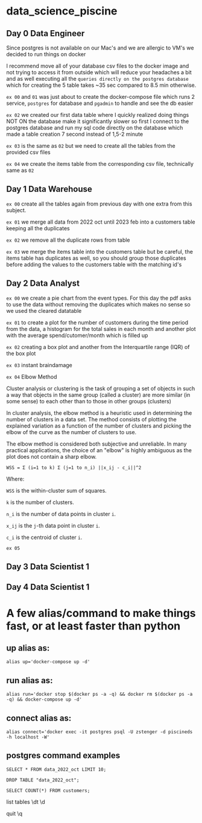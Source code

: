 # data_science_piscine

## Day 0 Data Engineer

Since postgres is not available on our Mac's and we are allergic to VM's we decided to run things on docker

I recommend move all of your database csv files to the docker image and not trying to access it from outside which will reduce your headaches a bit and as well executing all the `queries directly on the postgres database` which for creating the 5 table takes ~35 sec compared to 8.5 min otherwise. 

`ex 00` and `01` was just about to create the docker-compose file which runs 2 service, `postgres` for database and `pgadmin` to handle and see the db easier

`ex 02` we created our first data table where I quickly realized doing things NOT ON the database make it significantly slower so first I connect to the postgres database and run my sql code directly on the database which made a table creation 7 second instead of 1,5-2 minute

`ex 03` is the same as `02` but we need to create all the tables from the provided csv files

`ex 04` we create the items table from the corresponding csv file, technically same as `02`

## Day 1 Data Warehouse

`ex 00` create all the tables again from previous day with one extra from this subject.

`ex 01` we merge all data from 2022 oct until 2023 feb into a customers table keeping all the duplicates

`ex 02` we remove all the duplicate rows from table

`ex 03` we merge the items table into the customers table but be careful, the items table has duplicates as well, so you should group those duplicates before adding the values to the customers table with the matching id's

## Day 2 Data Analyst

`ex 00` we create a pie chart from the event types. For this day the pdf asks to use the data without removing the duplicates which makes no sense so we used the cleared datatable

`ex 01` to create a plot for the number of customers during the time period from the data, a histogram for the total sales in each month and another plot with the average spend/cutomer/month which is filled up

`ex 02` creating a box plot and another from the Interquartile range (IQR) of the box plot

`ex 03` instant braindamage

`ex 04` Elbow Method

Cluster analysis or clustering is the task of grouping a set of objects in such a way that objects in the same group (called a cluster) are more similar (in some sense) to each other than to those in other groups (clusters)

In cluster analysis, the elbow method is a heuristic used in determining the number of clusters in a data set. The method consists of plotting the explained variation as a function of the number of clusters and picking the elbow of the curve as the number of clusters to use.

The elbow method is considered both subjective and unreliable. In many practical applications, the choice of an "elbow" is highly ambiguous as the plot does not contain a sharp elbow.

`WSS = Σ (i=1 to k) Σ (j=1 to n_i) ||x_ij - c_i||^2`

Where:

`WSS` is the within-cluster sum of squares.

`k` is the number of clusters.

`n_i` is the number of data points in cluster `i`.

`x_ij` is the `j`-th data point in cluster `i`.

`c_i` is the centroid of cluster `i`.

`ex 05`

## Day 3 Data Scientist 1

## Day 4 Data Scientist 1

# A few alias/command to make things fast, or at least faster than python

## up alias as:

```
alias up='docker-compose up -d'
```

## run alias as:
```
alias run='docker stop $(docker ps -a -q) && docker rm $(docker ps -a -q) && docker-compose up -d'
```

## connect alias as:
```
alias connect='docker exec -it postgres psql -U zstenger -d piscineds -h localhost -W'
```

## postgres command examples

```
SELECT * FROM data_2022_oct LIMIT 10;
```

```
DROP TABLE "data_2022_oct";
```

```
SELECT COUNT(*) FROM customers;
```

list tables \dt \d

quit \q

